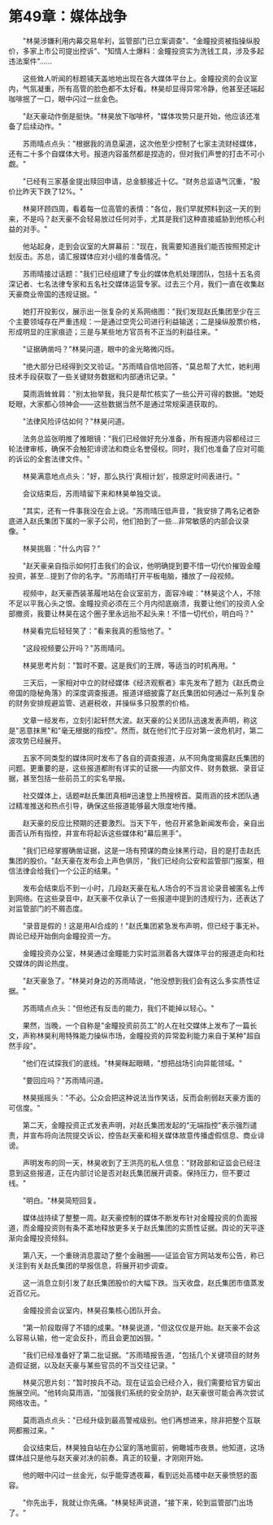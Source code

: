 # 第49章：媒体战争

　　"林昊涉嫌利用内幕交易牟利，监管部门已立案调查"、"金瞳投资被指操纵股价，多家上市公司提出控诉"、"知情人士爆料：金瞳投资实为洗钱工具，涉及多起违法案件"……

　　这些耸人听闻的标题铺天盖地地出现在各大媒体平台上。金瞳投资的会议室内，气氛凝重，所有高管的脸色都不太好看。林昊却显得异常冷静，他甚至还端起咖啡抿了一口，眼中闪过一丝金色。

　　"赵天豪动作倒是挺快。"林昊放下咖啡杯，"媒体攻势只是开始，他应该还准备了后续动作。"

　　苏雨晴点点头："根据我的消息渠道，这次他至少控制了七家主流财经媒体，还有二十多个自媒体大号。报道内容虽然都是捏造的，但对我们声誉的打击不可小觑。"

　　"已经有三家基金提出赎回申请，总金额接近十亿。"财务总监语气沉重，"股价比昨天下跌了12%。"

　　林昊环顾四周，看着每一位高管的表情："各位，我们早就预料到这一天的到来，不是吗？赵天豪不会轻易放过任何对手，尤其是我们这种直接威胁到他核心利益的对手。"

　　他站起身，走到会议室的大屏幕前："现在，我需要知道我们能否按照预定计划反击。苏总，请汇报媒体应对小组的准备情况。"

　　苏雨晴接过话题："我们已经组建了专业的媒体危机处理团队，包括十五名资深记者、七名法律专家和五名社交媒体运营专家。过去三个月，我们一直在收集赵天豪商业帝国的违规证据。"

　　她打开投影仪，展示出一张复杂的关系网络图："我们发现赵氏集团至少在三个主要领域存在严重违规：一是通过空壳公司进行利益输送；二是操纵股票价格，形成明显的庄家痕迹；三是与某些地方官员有不正当的利益往来。"

　　"证据确凿吗？"林昊问道，眼中的金光略微闪烁。

　　"绝大部分已经得到交叉验证。"苏雨晴自信地回答，"莫总帮了大忙，她利用技术手段获取了一些关键财务数据和内部通讯记录。"

　　莫雨涵耸耸肩："别太抬举我，我只是帮忙核实了一些公开可得的数据。"她眨眨眼，大家都心领神会——这些数据当然不是通过常规渠道获取的。

　　"法律风险评估如何？"林昊问道。

　　法务总监张明推了推眼镜："我们已经做好充分准备，所有报道内容都经过三轮法律审核，确保不会触犯诽谤法和商业名誉侵权。同时，我们也准备了应对可能的诉讼的全套法律文件。"

　　林昊满意地点点头："好，那么执行'真相计划'，按原定时间表进行。"

　　会议结束后，苏雨晴留下来和林昊单独交谈。

　　"其实，还有一件事我没在会上说。"苏雨晴压低声音，"我安排了两名记者卧底进入赵氏集团下属的一家子公司，他们拍到了一些...非常敏感的内部会议录像。"

　　林昊挑眉："什么内容？"

　　"赵天豪亲自指示如何打击我们的会议，他明确提到要不惜一切代价摧毁金瞳投资，甚至...提到了你的名字。"苏雨晴打开平板电脑，播放了一段视频。

　　视频中，赵天豪西装革履地站在会议室前方，面容冷峻："林昊这个人，不除不足以平我心头之恨。金瞳投资必须在三个月内彻底崩溃，我要让他们的投资人全部撤资，我要让林昊在这个圈子里永远抬不起头来！不惜一切代价，明白吗？"

　　林昊看完后轻轻笑了："看来我真的惹恼他了。"

　　"这段视频要公开吗？"苏雨晴问。

　　林昊思考片刻："暂时不要。这是我们的王牌，等适当的时机再用。"

　　三天后，一家相对中立的财经媒体《经济观察者》率先发布了题为《赵氏商业帝国的隐秘角落》的深度调查报道。报道详细披露了赵氏集团如何通过一系列复杂的财务安排规避监管、逃避税收，并操纵多只股票的价格。

　　文章一经发布，立刻引起轩然大波。赵天豪的公关团队迅速发表声明，称这是"恶意抹黑"和"毫无根据的指控"。然而，就在他们忙于应对第一波危机时，第二波攻势已经展开。

　　五家不同类型的媒体同时发布了各自的调查报道，从不同角度揭露赵氏集团的问题。更重要的是，这些报道都附有详实的证据——内部文件、财务数据、录音证据，甚至包括一些前员工的实名举报。

　　社交媒体上，话题#赵氏集团真相#迅速登上热搜榜首。莫雨涵的技术团队通过精准推送和热点引导，确保这些报道能够最大限度地传播。

　　赵天豪的反应比预期的还要激烈。当天下午，他召开紧急新闻发布会，亲自出面否认所有指控，并宣布将起诉这些媒体和"幕后黑手"。

　　"我们已经掌握确凿证据，这是一场有预谋的商业抹黑行动，目的是打击赵氏集团的股价。"赵天豪在发布会上声色俱厉，"我们已经向公安和监管部门报案，相信法律会给我们一个公正的结果。"

　　发布会结束后不到一小时，几段赵天豪在私人场合的不当言论录音被匿名上传到网络。在这些录音中，赵天豪不仅承认了一些报道中提到的违规行为，还表达了对监管部门的不屑态度。

　　"录音是假的！这是用AI合成的！"赵氏集团紧急发布声明，但已经于事无补。舆论已经开始倒向金瞳投资一方。

　　金瞳投资办公室，林昊通过金瞳能力实时监测着各大媒体平台的报道走向和社交媒体的舆论热度。

　　"赵天豪急了。"林昊对身边的苏雨晴说，"他没想到我们会有这么多实质性证据。"

　　苏雨晴点点头："但他还有反击的能力，我们不能掉以轻心。"

　　果然，当晚，一个自称是"金瞳投资前员工"的人在社交媒体上发布了一篇长文，声称林昊利用特殊能力操纵市场，金瞳投资的异常盈利能力来自于某种"超自然手段"。

　　"他们在试探我们的底线。"林昊眯起眼睛，"想把战场引向异能领域。"

　　"要回应吗？"苏雨晴问道。

　　林昊摇摇头："不必。公众会把这种说法当作笑话，反而会削弱赵天豪方面的可信度。"

　　第二天，金瞳投资正式发表声明，对赵氏集团发起的"无端指控"表示强烈谴责，并宣布将向法院提交诉讼，控告赵天豪和相关媒体故意传播虚假信息、商业诽谤。

　　声明发布的同一天，林昊收到了王洪亮的私人信息："财政部和证监会已经注意到这些报道，正在内部讨论是否对赵氏集团展开调查。保持压力，但不要过线。"

　　"明白。"林昊简短回复。

　　媒体战持续了整整一周。赵天豪控制的媒体不断发布针对金瞳投资的负面报道，而金瞳投资则有条不紊地释放更多关于赵氏集团的实质性证据。舆论的天平逐渐向金瞳投资倾斜。

　　第八天，一个重磅消息震动了整个金融圈——证监会官方网站发布公告，称已关注到有关赵氏集团的举报信息，将展开初步调查。

　　这一消息立刻引发了赵氏集团股价的大幅下跌。当天收盘，赵氏集团市值蒸发近百亿元。

　　金瞳投资会议室内，林昊召集核心团队开会。

　　"第一阶段取得了不错的成果。"林昊说道，"但这仅仅是开始。赵天豪不会这么容易认输，他一定会反扑，而且会更加凶狠。"

　　"我们已经准备好了第二批证据。"苏雨晴报告道，"包括几个关键项目的财务造假证据，以及赵天豪与某些官员的不当交往记录。"

　　林昊沉思片刻："暂时按兵不动。现在证监会已经介入，我们需要给官方留出施展空间。"他转向莫雨涵，"加强我们系统的安全防护，赵天豪很可能会再次尝试网络攻击。"

　　莫雨涵点点头："已经升级到最高警戒级别。他们再想进来，除非把整个互联网都搬过来。"

　　会议结束后，林昊独自站在办公室的落地窗前，俯瞰城市夜景。他知道，这场媒体战只是他与赵天豪对决的前奏。真正的较量，才刚刚开始。

　　他的眼中闪过一丝金光，似乎能穿透夜幕，看到远处高楼中赵天豪愤怒的面容。

　　"你先出手，我就让你先痛。"林昊轻声说道，"接下来，轮到监管部门出场了。" 
